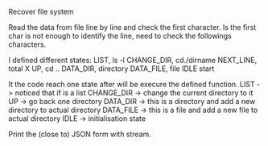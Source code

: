 Recover file system

Read the data from file line by line and check the first character. Is the first char is not enough to identify the line, need to check the followings characters.

I defined different states:
  LIST,       ls -l 
  CHANGE_DIR, cd./dirname
  NEXT_LINE,  total X
  UP,         cd ..
  DATA_DIR,   directory
  DATA_FILE,  file
  IDLE        start

It the code reach one state after will be execure the defined function.
LIST -> noticed that if is a list
CHANGE_DIR -> change the current directory to it
UP -> go back one directory
DATA_DIR -> this is a directory and add a new directory to actual directory
DATA_FILE -> this is a file and add a new file to actual directory
IDLE -> initialisation state

Print the (close to) JSON form with stream.

